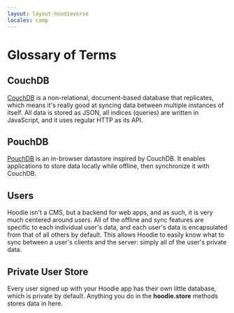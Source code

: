 ```yaml
---
layout: layout-hoodieverse
locales: camp
---
```


# Glossary of Terms

## CouchDB

[CouchDB](http://couchdb.apache.org/) is a non-relational, document-based database that replicates, which means it's really good at syncing data between multiple instances of itself. All data is stored as JSON, all indices (queries) are written in JavaScript, and it uses regular HTTP as its API.

## PouchDB

[PouchDB](http://pouchdb.com/) is an in-browser datastore inspired by CouchDB. It enables applications to store data locally while offline, then synchronize it with CouchDB.

## Users

Hoodie isn't a CMS, but a backend for web apps, and as such, it is very much centered around users. All of the offline and sync features are specific to each individual user's data, and each user's data is encapsulated from that of all others by default. This allows Hoodie to easily know what to sync between a user's clients and the server: simply all of the user's private data.

## Private User Store

Every user signed up with your Hoodie app has their own little database, which is private by default. Anything you do in the **hoodie.store** methods stores data in here.
